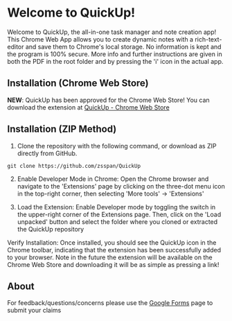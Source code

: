 # Welcome to QuickUp!

Welcome to QuickUp, the all-in-one task manager and note creation app! This Chrome Web App allows you to create dynamic notes with a rich-text-editor and save them to Chrome's local storage. No information is kept and the program is 100% secure. More info and further instructions are given in both the PDF in the root folder and by pressing the 'i' icon in the actual app.

## Installation (Chrome Web Store)

**NEW**: QuickUp has been approved for the Chrome Web Store! You can download the extension at [QuickUp - Chrome Web Store](https://chromewebstore.google.com/detail/quickup/lafgjhgpdaejfnnihhjaggebmicabemc)



## Installation (ZIP Method)


1) Clone the repository with the following command, or download as ZIP directly from GitHub.

```
git clone https://github.com/zsspan/QuickUp
```

2) Enable Developer Mode in Chrome: Open the Chrome browser and navigate to the 'Extensions' page by clicking on the three-dot menu icon in the top-right corner, then selecting 'More tools' -> 'Extensions'

3) Load the Extension: Enable Developer mode by toggling the switch in the upper-right corner of the Extensions page. Then, click on the 'Load unpacked' button and select the folder where you cloned or extracted the QuickUp repository

Verify Installation: Once installed, you should see the QuickUp icon in the Chrome toolbar, indicating that the extension has been successfully added to your browser. Note in the future the extension will be available on the Chrome Web Store and downloading it will be as simple as pressing a link!

## About

For feedback/questions/concerns please use the [Google Forms](https://forms.gle/vjmauWAqybCuSLW7A) page to submit your claims
